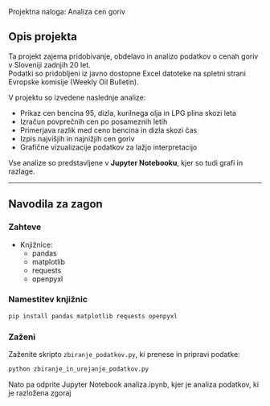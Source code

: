  Projektna naloga: Analiza cen goriv

## Opis projekta

Ta projekt zajema pridobivanje, obdelavo in analizo podatkov o cenah goriv v Sloveniji zadnjih 20 let.  
Podatki so pridobljeni iz javno dostopne Excel datoteke na spletni strani Evropske komisije (Weekly Oil Bulletin).

V projektu so izvedene naslednje analize:
- Prikaz cen bencina 95, dizla, kurilnega olja in LPG plina skozi leta
- Izračun povprečnih cen po posameznih letih
- Primerjava razlik med ceno bencina in dizla skozi čas
- Izpis najvišjih in najnižjih cen goriv
- Grafične vizualizacije podatkov za lažjo interpretacijo

Vse analize so predstavljene v **Jupyter Notebooku**, kjer so tudi grafi in razlage.

---

## Navodila za zagon

### Zahteve
- Knjižnice:
  - pandas
  - matplotlib
  - requests
  - openpyxl

### Namestitev knjižnic
```bash
pip install pandas matplotlib requests openpyxl
```
### Zaženi
Zaženite skripto `zbiranje_podatkov.py`, ki prenese in pripravi podatke:
```bash
python zbiranje_in_urejanje_podatkov.py
```
Nato pa odprite Jupyter Notebook analiza.ipynb, kjer je analiza podatkov, ki je razložena zgoraj


